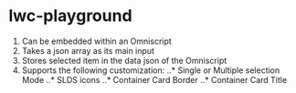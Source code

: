 # lwc-playground

1. Can be embedded within an Omniscript
2. Takes a json array as its main input
3. Stores selected item in the data json of the Omniscript
4. Supports the following customization:
..* Single or Multiple selection Mode
..* SLDS icons
..* Container Card Border
..* Container Card Title
